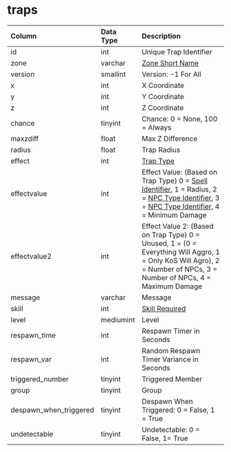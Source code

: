# traps

| Column | Data Type | Description |
| :--- | :--- | :--- |
| id | int | Unique Trap Identifier |
| zone | varchar | [Zone Short Name](https://eqemu.gitbook.io/server/categories/reference-lists/zones) |
| version | smallint | Version: -1 For All |
| x | int | X Coordinate |
| y | int | Y Coordinate |
| z | int | Z Coordinate |
| chance | tinyint | Chance: 0 = None, 100 = Always |
| maxzdiff | float | Max Z Difference |
| radius | float | Trap Radius |
| effect | int | [Trap Type](https://eqemu.gitbook.io/server/categories/types/trap-types) |
| effectvalue | int | Effect Value: \(Based on Trap Type\) 0 = [Spell Identifier](../spells/spells_new.md), 1 = Radius, 2 = [NPC Type Identifier](../npcs/npc_types.md), 3 = [NPC Type Identifier](../npcs/npc_types.md), 4 = Minimum Damage |
| effectvalue2 | int | Effect Value 2: \(Based on Trap Type\) 0 = Unused, 1 = \(0 = Everything Will Aggro, 1 = Only KoS Will Agro\), 2 = Number of NPCs, 3 = Number of NPCs, 4 = Maximum Damage |
| message | varchar | Message |
| skill | int | [Skill Required](https://eqemu.gitbook.io/server/categories/reference-lists/skills) |
| level | mediumint | Level |
| respawn\_time | int | Respawn Timer in Seconds |
| respawn\_var | int | Random Respawn Timer Variance in Seconds |
| triggered\_number | tinyint | Triggered Member |
| group | tinyint | Group |
| despawn\_when\_triggered | tinyint | Despawn When Triggered: 0 = False, 1 = True |
| undetectable | tinyint | Undetectable: 0 = False, 1= True |

